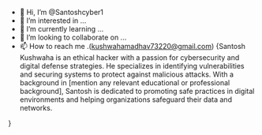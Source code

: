- 👋 Hi, I’m @Santoshcyber1
- 👀 I’m interested in ...
- 🌱 I’m currently learning ...
- 💞️ I’m looking to collaborate on ...
- 📫 How to reach me .(kushwahamadhav73220@gmail.com)
{Santosh Kushwaha is an ethical hacker with a passion for cybersecurity and digital defense strategies. He specializes in identifying vulnerabilities and securing systems to protect against malicious attacks. With a background in [mention any relevant educational or professional background], Santosh is dedicated to promoting safe practices in digital environments and helping organizations safeguard their data and networks.

}
<!---
Santoshcyber1/Santoshcyber1 is a ✨ special ✨ repository because its `README.md` (this file) appears on your GitHub profile.
You can click the Preview link to take a look at your changes.
--->
